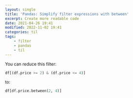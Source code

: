 ```yaml
---
layout: single
title: 'Pandas: Simplify filter expressions with between'
excerpt: Create more readable code
date: 2021-04-26 19:41
modified: 2022-11-02 19:41
categories: til
tags:
    - filter
    - pandas
    - til
---
```


You can reduce this filter:

```python
df[(df.price >= 2) & (df.price <= 4)]
```

to:

```python
df[df.price.between(2, 4)]
```

